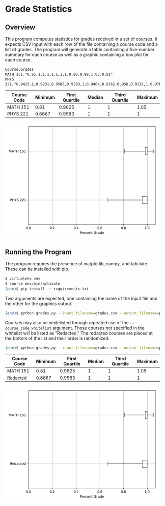 # Grade Statistics

## Overview

This program computes statistics for grades received in a set of courses. It expects CSV input with each row of the file containing a course code and a list of grades. The program will generate a table containing a five-number summary for each course as well as a graphic containing a box plot for each course.

```csv
Course,Grades
MATH 151,"0.95,1,1,1,1,1,1,1,0.96,0.99,1.05,0.81"
PHYS 221,"0.9423,1,0.9231,0.9583,0.9583,1,0.9464,0.8262,0.958,0.9132,1,0.9702,0.9583,1,0.9592,0.9896,0.9681,1,1,1,1,1,1,0.875,1,1,1,1,1,1,1,1,1,0.975,1,1,1,0.9,1,1,1,0.8182,1,1,1,0.9706,1,0.8462,0.9167,0.6667,1,0.9091,1,1"
```

| Course Code | Minimum | First Quartile | Median | Third Quartile | Maximum |
| ----------- | ------- | -------------- | ------ | -------------- | ------- |
| MATH 151 | 0.81 | 0.9825 | 1 | 1 | 1.05 |
| PHYS 221 | 0.6667 | 0.9583 | 1 | 1 | 1 |

![Box Plots](grades.png)

## Running the Program

The program requires the presence of matplotlib, numpy, and tabulate. These can be installed with pip.

```bash
$ virtualenv env
$ source env/bin/activate
(env)$ pip install -r requirements.txt
```

Two arguments are expected, one containing the name of the input file and the other for the graphics output.

```bash
(env)$ python grades.py --input_filename=grades.csv --output_filename=plots.png
```

Courses may also be whitelisted through repeated use of the ```--course_code_whitelist``` argument. Those courses not specified in the whitelist will be listed as "Redacted." The redacted courses are placed at the bottom of the list and their order is randomized.

```bash
(env)$ python grades.py --input_filename=grades.csv --output_filename=plots.png --course_code_whitelist="MATH 151"
```

| Course Code | Minimum | First Quartile | Median | Third Quartile | Maximum |
| ----------- | ------- | -------------- | ------ | -------------- | ------- |
| MATH 151 | 0.81 | 0.9825 | 1 | 1 | 1.05 |
| Redacted | 0.6667 | 0.9583 | 1 | 1 | 1 |

![Redacted Box Plots](grades-redacted.png)
